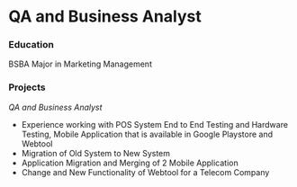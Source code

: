 # QA and Business Analyst

### Education
BSBA Major in Marketing Management

### Projects
*QA and Business Analyst*
- Experience working with POS System End to End Testing and Hardware Testing, Mobile Application that is available in Google Playstore and Webtool
- Migration of Old System to New System
- Application Migration and Merging of 2 Mobile Application
- Change and New Functionality of Webtool for a Telecom Company
